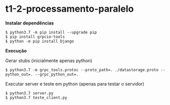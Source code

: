 # t1-2-processamento-paralelo

**Instalar dependências**

```
$ python3.7 -m pip install --upgrade pip
$ pip install grpcio-tools
$ python -m pip install Django

```

**Execução**

Gerar stubs (inicialmente apenas python)
```
$ python3.7 -m grpc_tools.protoc --proto_path=. ./datastorage.proto --python_out=. --grpc_python_out=.

```
Executar server e teste em python (apenas para testar o servidor)

```
$ python3.7 server.py
$ python3.7 teste_client.py

```
